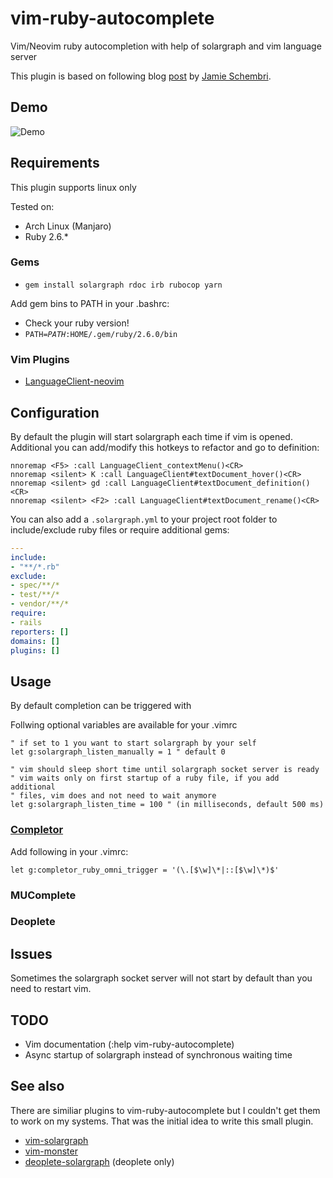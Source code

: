# vim-ruby-autocomplete
Vim/Neovim ruby autocompletion with help of solargraph and vim language server

This plugin is based on following blog
[post](https://blog.schembri.me/post/solargraph-in-vim/) by [Jamie Schembri](https://github.com/shkm).

## Demo
![Demo](https://shadowsith.de/vim-ruby-autocomplete/demo.gif)

## Requirements
This plugin supports linux only<br>

Tested on:
* Arch Linux (Manjaro)
* Ruby 2.6.\*

### Gems
* <code>gem install solargraph rdoc irb rubocop yarn</code>

Add gem bins to PATH in your .bashrc:
* Check your ruby version!
* <code>PATH=$PATH:$HOME/.gem/ruby/2.6.0/bin</code>  

### Vim Plugins
* [LanguageClient-neovim](https://github.com/autozimu/LanguageClient-neovim)

## Configuration
By default the plugin will start solargraph each time if vim is opened.<br>
Additional you can add/modify this hotkeys to refactor and go to definition:
``` vim
nnoremap <F5> :call LanguageClient_contextMenu()<CR>
nnoremap <silent> K :call LanguageClient#textDocument_hover()<CR>
nnoremap <silent> gd :call LanguageClient#textDocument_definition()<CR>
nnoremap <silent> <F2> :call LanguageClient#textDocument_rename()<CR>
```
You can also add a <code>.solargraph.yml</code> to your project root folder to include/exclude
ruby files or require additional gems:
``` yml
---
include:
- "**/*.rb"
exclude:
- spec/**/*
- test/**/*
- vendor/**/*
require:
- rails
reporters: []
domains: []
plugins: []
```

## Usage
By default completion can be triggered with <C-X><C-O>

Follwing optional variables are available for your .vimrc
``` vim
" if set to 1 you want to start solargraph by your self
let g:solargraph_listen_manually = 1 " default 0

" vim should sleep short time until solargraph socket server is ready
" vim waits only on first startup of a ruby file, if you add additional
" files, vim does and not need to wait anymore
let g:solargraph_listen_time = 100 " (in milliseconds, default 500 ms)
```

### [Completor](https://github.com/maralla/completor.vim)
Add following in your .vimrc:
``` vim
let g:completor_ruby_omni_trigger = '(\.[$\w]\*|::[$\w]\*)$'
```

### MUComplete

### Deoplete

## Issues
Sometimes the solargraph socket server will not start by default 
than you need to restart vim.

## TODO
* Vim documentation (:help vim-ruby-autocomplete)
* Async startup of solargraph instead of synchronous waiting time

## See also
There are similiar plugins to vim-ruby-autocomplete but I couldn't get them to work
on my systems. That was the initial idea to write this small plugin. 
* [vim-solargraph](https://github.com/hackhowtofaq/vim-solargraph)
* [vim-monster](https://github.com/osyo-manga/vim-monster)
* [deoplete-solargraph](https://github.com/uplus/deoplete-solargraph) (deoplete only)
